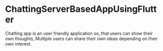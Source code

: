 # ChattingServerBasedAppUsingFlutter
Chatting app is an user friendly application so, that users can show their own thoughts, Multiple users can share their own ideas depending on their own interest.

